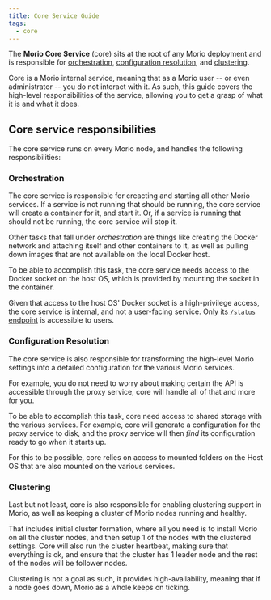 ```yaml
---
title: Core Service Guide
tags:
  - core
---
```


The **Morio Core Service** (core) sits at the root of any Morio deployment and is
responsible for [orchestration](#orchestration), [configuration
resolution](#configuration-resolution), and [clustering](#clustering).

Core is a Morio internal service, meaning that as a Morio user -- or even
administrator -- you do not interact with it. As such, this guide covers 
the high-level responsibilities of the service, allowing you to get a grasp
of what it is and what it does.

## Core service responsibilities

The core service runs on every Morio node, and handles the following
responsibilities:

### Orchestration

The core service is responsible for creacting and starting all other Morio services.
If a service is not running that should be running, the core service will create a container for it, and start it.
Or, if a service is running that should not be running, the core service will stop it.

Other tasks that fall under _orchestration_ are things like creating the Docker
network and attaching itself and other containers to it, as well as pulling
down images that are not available on the local Docker host.

To be able to accomplish this task, the core service needs access to the Docker
socket on the host OS, which is provided by mounting the socket in the
container.

Given that access to the host OS' Docker socket is a high-privilege access, the
core service is internal, and not a user-facing service. Only [its `/status`
endpoint](/oas-core#tag/status/paths/~1status/get) is accessible to users.

### Configuration Resolution

The core service is also responsible for transforming the high-level Morio
settings into a detailed configuration for the various Morio services.

For example, you do not need to worry about making certain the API is
accessible through the proxy service, core will handle all of that and more for
you.

To be able to accomplish this task, core need access to shared storage with the
various services. For example, core will generate a configuration for the proxy
service to disk, and the proxy service will then _find_ its configuration ready
to go when it starts up.

For this to be possible, core relies on access to mounted folders on the Host
OS that are also mounted on the various services.

### Clustering

Last but not least, core is also responsible for enabling clustering support in
Morio, as well as keeping a cluster of Morio nodes running and healthy.

That includes initial cluster formation, where all you need is to install Morio
on all the cluster nodes, and then setup 1 of the nodes with the clustered
settings.  Core will also run the cluster heartbeat, making sure that
everything is ok, and ensure that the cluster has 1 leader node and the rest of
the nodes will be follower nodes.

Clustering is not a goal as such, it provides high-availability, meaning that
if a node goes down, Morio as a whole keeps on ticking.

